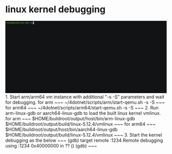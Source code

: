 # linux kernel debugging
<img src="armkernel_demo_c_120.gif" width="1500"/>
1. Start arm/arm64 vm instance with additional "-s -S" parameters and wait for debugging.  
for arm
~~~
~/4dotnet/scripts/arm/start-qemu.sh -s -S
~~~
for arm64
~~~
~/4dotnet/scripts/arm64/start-qemu.sh -s -S
~~~
2. Run arm-linux-gdb or aarch64-linux-gdb to load the built linux kernel vmlinux.  
for arm
~~~
$HOME/buildroot/output/host/bin/arm-linux-gdb  $HOME/buildroot/output/build/linux-5.12.4/vmlinux
~~~
for arm64
~~~
$HOME/buildroot/output/host/bin/aarch64-linux-gdb  $HOME/buildroot/output/build/linux-5.12.4/vmlinux
~~~
3. Start the kernel debugging as the below
~~~
(gdb) target remote :1234
Remote debugging using :1234
0x40000000 in ?? ()
(gdb)
~~~
